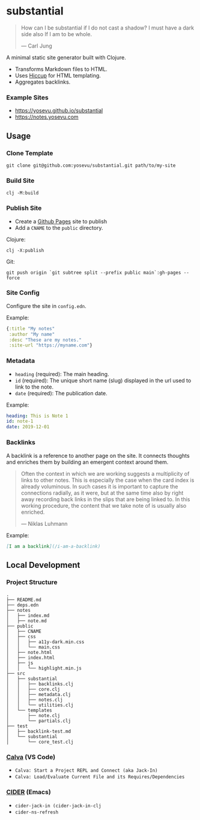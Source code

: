 # substantial

> How can I be substantial if I do not cast a shadow? I must have a dark side also If I am to be whole.
>
> &mdash; Carl Jung

A minimal static site generator built with Clojure.

- Transforms Markdown files to HTML.
- Uses [Hiccup](https://github.com/weavejester/hiccup) for HTML templating.
- Aggregates backlinks.

### Example Sites

- https://yosevu.github.io/substantial
- https://notes.yosevu.com

## Usage

### Clone Template

```
git clone git@github.com:yosevu/substantial.git path/to/my-site
```

### Build Site

```
clj -M:build
```

### Publish Site

- Create a [Github Pages](https://pages.github.com/) site to publish
- Add a `CNAME` to the `public` directory.

Clojure:
```
clj -X:publish
```

Git:
```
git push origin `git subtree split --prefix public main`:gh-pages --force
```

### Site Config

Configure the site in `config.edn`.

Example:

```clojure
{:title "My notes"
 :author "My name"
 :desc "These are my notes."
 :site-url "https://myname.com"}
```

### Metadata

- `heading` (required): The main heading.
- `id` (required): The unique short name (slug) displayed in the url used to link to the note.
- `date` (required): The publication date.

Example:
```yaml
heading: This is Note 1
id: note-1
date: 2019-12-01
```

### Backlinks

A backlink is a reference to another page on the site. It connects thoughts and enriches them by building an emergent context around them.

> Often the context in which we are working suggests a multiplicity of links to other notes. This is especially the case when the card index is already voluminous. In such cases it is important to capture the connections radially, as it were, but at the same time also by right away recording back links in the slips that are being linked to. In this working procedure, the content that we take note of is usually also enriched.
>
> &mdash; Niklas Luhmann

Example:

```markdown
[I am a backlink](/i-am-a-backlink)
```

## Local Development 

### Project Structure

```
.
├── README.md
├── deps.edn
├── notes
│   ├── index.md
│   ├── note.md
├── public
│   ├── CNAME
│   ├── css
│   │   ├── a11y-dark.min.css
│   │   └── main.css
│   ├── note.html
│   ├── index.html
│   ├── js
│   │   └── highlight.min.js
├── src
│   ├── substantial
│   │   ├── backlinks.clj
│   │   ├── core.clj
│   │   ├── metadata.clj
│   │   ├── notes.clj
│   │   └── utilities.clj
│   └── templates
│       ├── note.clj
│       └── partials.clj
├── test
│   ├── backlink-test.md
│   └── substantial
│       └── core_test.clj
```

### [Calva](https://calva.io/) (VS Code)

- `Calva: Start a Project REPL and Connect (aka Jack-In)`
- `Calva: Load/Evaluate Current File and its Requires/Dependencies`

### [CIDER](https://cider.mx/) (Emacs)

- `cider-jack-in (cider-jack-in-clj`
- `cider-ns-refresh`